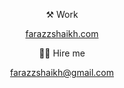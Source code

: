 <p align="center" >⚒️ Work</p>
<p align="center">  
    <a target="_blank" href="https://farazzshaikh.com">farazzshaikh.com</a>
</p>

<p align="center" >👷‍♂️ Hire me</p>
<p align="center">  
    <a target="_blank"  href="mailto:farazzshaikh@gmail.com">farazzshaikh@gmail.com</a>
</p>
